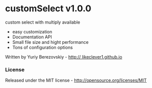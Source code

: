 # customSelect v1.0.0
custom select with multiply available

* easy customization
* Documentation API
* Small file size and hight performance
* Tons of configuration options


Written by Yuriy Berezovskiy - [http:// likeclever1.github.io](http://likeclever1.github.io)

### License
Released under the MIT license - http://opensource.org/licenses/MIT
